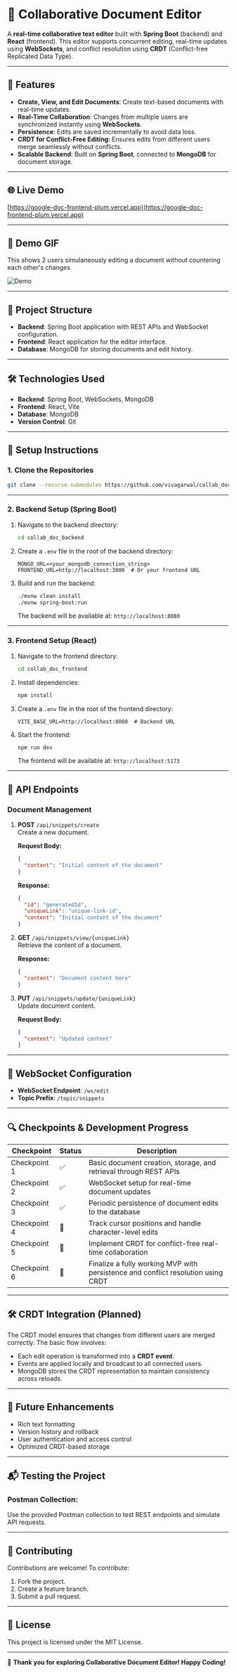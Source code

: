 # 📄 Collaborative Document Editor

A **real-time collaborative text editor** built with **Spring Boot** (backend) and **React** (frontend). This editor supports concurrent editing, real-time updates using **WebSockets**, and conflict resolution using **CRDT** (Conflict-free Replicated Data Type). 

---

## 🚀 Features

- **Create, View, and Edit Documents**: Create text-based documents with real-time updates.
- **Real-Time Collaboration**: Changes from multiple users are synchronized instantly using **WebSockets**.
- **Persistence**: Edits are saved incrementally to avoid data loss.
- **CRDT for Conflict-Free Editing**: Ensures edits from different users merge seamlessly without conflicts.
- **Scalable Backend**: Built on **Spring Boot**, connected to **MongoDB** for document storage.

---

## 🌐 Live Demo

[https://google-doc-frontend-plum.vercel.app](https://google-doc-frontend-plum.vercel.app)

---

## 🎥 Demo GIF

This shows 2 users simulaneously editing a document without countering each other's changes

![Demo](media/demo_collab_doc.gif)

---

## 📂 Project Structure

- **Backend**: Spring Boot application with REST APIs and WebSocket configuration.
- **Frontend**: React application for the editor interface.
- **Database**: MongoDB for storing documents and edit history.

---

## 🛠️ Technologies Used

- **Backend**: Spring Boot, WebSockets, MongoDB
- **Frontend**: React, Vite
- **Database**: MongoDB
- **Version Control**: Git

---

## 🔧 Setup Instructions

### 1. **Clone the Repositories**
```bash
git clone --recurse-submodules https://github.com/vivagarwal/collab_doc.git
```

---

### 2. **Backend Setup (Spring Boot)**

1. Navigate to the backend directory:
    ```bash
    cd collab_doc_backend
    ```

2. Create a `.env` file in the root of the backend directory:
    ```plaintext
    MONGO_URL=<your_mongodb_connection_string>
    FRONTEND_URL=http://localhost:3000  # Or your frontend URL
    ```

3. Build and run the backend:
    ```bash
    ./mvnw clean install
    ./mvnw spring-boot:run
    ```

   The backend will be available at: `http://localhost:8080`

---

### 3. **Frontend Setup (React)**

1. Navigate to the frontend directory:
    ```bash
    cd collab_doc_frontend
    ```

2. Install dependencies:
    ```bash
    npm install
    ```

3. Create a `.env` file in the root of the frontend directory:
    ```plaintext
    VITE_BASE_URL=http://localhost:8080  # Backend URL
    ```

4. Start the frontend:
    ```bash
    npm run dev
    ```

   The frontend will be available at: `http://localhost:5173`

---

## 📑 API Endpoints

### **Document Management**
1. **POST** `/api/snippets/create`  
   Create a new document.

   **Request Body:**
   ```json
   {
     "content": "Initial content of the document"
   }
   ```

   **Response:**
   ```json
   {
     "id": "generatedId",
     "uniqueLink": "unique-link-id",
     "content": "Initial content of the document"
   }
   ```

2. **GET** `/api/snippets/view/{uniqueLink}`  
   Retrieve the content of a document.

   **Response:**
   ```json
   {
     "content": "Document content here"
   }
   ```

3. **PUT** `/api/snippets/update/{uniqueLink}`  
   Update document content.

   **Request Body:**
   ```json
   {
     "content": "Updated content"
   }
   ```

---

## 📡 WebSocket Configuration

- **WebSocket Endpoint**: `/ws/edit`
- **Topic Prefix**: `/topic/snippets`

---

## 🔍 Checkpoints & Development Progress

| **Checkpoint** | **Status** | **Description**                                                                 |
|----------------|------------|---------------------------------------------------------------------------------|
| Checkpoint 1   | ✅          | Basic document creation, storage, and retrieval through REST APIs              |
| Checkpoint 2   | ✅          | WebSocket setup for real-time document updates                                 |
| Checkpoint 3   | ✅          | Periodic persistence of document edits to the database                         |
| Checkpoint 4   | 🔄          | Track cursor positions and handle character-level edits                        |
| Checkpoint 5   | 🔄          | Implement CRDT for conflict-free real-time collaboration                       |
| Checkpoint 6   | 🔄          | Finalize a fully working MVP with persistence and conflict resolution using CRDT |

---

## 🛠️ CRDT Integration (Planned)

The CRDT model ensures that changes from different users are merged correctly. The basic flow involves:
- Each edit operation is transformed into a **CRDT event**.
- Events are applied locally and broadcast to all connected users.
- MongoDB stores the CRDT representation to maintain consistency across reloads.

---

## 🌱 Future Enhancements

- Rich text formatting
- Version history and rollback
- User authentication and access control
- Optimized CRDT-based storage

---

## 📬 Testing the Project

### Postman Collection:
Use the provided Postman collection to test REST endpoints and simulate API requests.

---

## 🤝 Contributing

Contributions are welcome! To contribute:
1. Fork the project.
2. Create a feature branch.
3. Submit a pull request.

---

## 📜 License

This project is licensed under the MIT License.

---

🎉 **Thank you for exploring Collaborative Document Editor! Happy Coding!**